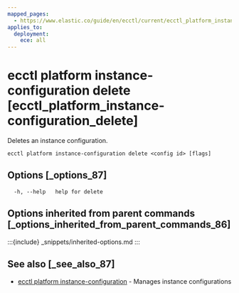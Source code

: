 ```yaml
---
mapped_pages:
  - https://www.elastic.co/guide/en/ecctl/current/ecctl_platform_instance-configuration_delete.html
applies_to:
  deployment:
    ece: all
---
```


# ecctl platform instance-configuration delete [ecctl_platform_instance-configuration_delete]

Deletes an instance configuration.

```
ecctl platform instance-configuration delete <config id> [flags]
```


## Options [_options_87]

```
  -h, --help   help for delete
```


## Options inherited from parent commands [_options_inherited_from_parent_commands_86]

:::{include} _snippets/inherited-options.md
:::


## See also [_see_also_87]

* [ecctl platform instance-configuration](/reference/ecctl_platform_instance-configuration.md)	 - Manages instance configurations

